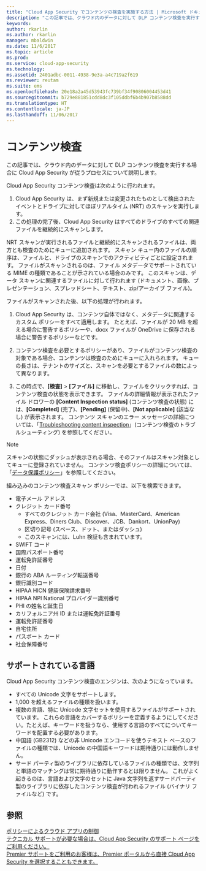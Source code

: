 ```yaml
---
title: "Cloud App Security でコンテンツの検査を実施する方法 | Microsoft ドキュメント"
description: "この記事では、クラウド内のデータに対して DLP コンテンツ検査を実行する場合に Cloud App Security が従うプロセスについて説明します。"
keywords: 
author: rkarlin
ms.author: rkarlin
manager: mbaldwin
ms.date: 11/6/2017
ms.topic: article
ms.prod: 
ms.service: cloud-app-security
ms.technology: 
ms.assetid: 2401adbc-0011-4938-9e3a-a4c719a2f619
ms.reviewer: reutam
ms.suite: ems
ms.openlocfilehash: 20e18a2a45d53943fc739bf34f90806004453d41
ms.sourcegitcommit: b729e881851cdd8dc3f105ddbf6b4b907b8588dd
ms.translationtype: HT
ms.contentlocale: ja-JP
ms.lasthandoff: 11/06/2017
---
```

# <a name="content-inspection"></a>コンテンツ検査
この記事では、クラウド内のデータに対して DLP コンテンツ検査を実行する場合に Cloud App Security が従うプロセスについて説明します。 


Cloud App Security コンテンツ検査は次のように行われます。
1. Cloud App Security は、まず新規または変更されたものとして検出されたイベントとドライブに対してほぼリアルタイム (NRT) のスキャンを実行します。
2. この処理の完了後、Cloud App Security はすべてのドライブのすべての関連ファイルを継続的にスキャンします。  

NRT スキャンが実行されるファイルと継続的にスキャンされるファイルは、両方とも検査のためにキューに追加されます。 スキャン キュー内のファイルの順序は、ファイルと、ドライブのスキャンでのアクティビティごとに設定されます。 ファイルがスキャンされるのは、ファイル メタデータでサポートされている MIME の種類であることが示されている場合のみです。 このスキャンは、データ スキャンに関連するファイルに対して行われます (ドキュメント、画像、プレゼンテーション、スプレッドシート、テキスト、zip/アーカイブ ファイル)。  

ファイルがスキャンされた後、以下の処理が行われます。

1. Cloud App Security は、コンテンツ自体ではなく、メタデータに関連するカスタム ポリシーをすべて適用します。 たとえば、ファイルが 20 MB を超える場合に警告するポリシーや、docx ファイルが OneDrive に保存される場合に警告するポリシーなどです。 

2. コンテンツ検査を必要とするポリシーがあり、ファイルがコンテンツ検査の対象である場合、コンテンツは検査のためにキューに入れられます。 キューの長さは、テナントのサイズと、スキャンを必要とするファイルの数によって異なります。 

3. この時点で、**[検査]** > **[ファイル]** に移動し、ファイルをクリックすれば、コンテンツ検査の状態を表示できます。 ファイルの詳細情報が表示されたファイル ドロワーの **[Content Inspection status]** (コンテンツ検査の状態) には、**[Completed]** (完了)、**[Pending]** (保留中)、**[Not applicable]** (該当なし) が表示されます。 コンテンツ スキャンのエラー メッセージの詳細については、「[Troubleshooting content inspection](troubleshooting-content-inspection.md)」(コンテンツ検査のトラブルシューティング) を参照してください。

> [!NOTE]
> スキャンの状態にダッシュが表示される場合、そのファイルはスキャン対象としてキューに登録されていません。 コンテンツ検査ポリシーの詳細については、「[データ保護ポリシー](data-protection-policies.md)」を参照してください。

組み込みのコンテンツ検査スキャン ポリシーでは、以下を検索できます。

- 電子メール アドレス 
- クレジット カード番号 
  - すべてのクレジット カード会社 (Visa、MasterCard、American Express、Diners Club、Discover、JCB、Dankort、UnionPay) 
  - 区切り記号 (スペース、ドット、またはダッシュ)
  - このスキャンには、Luhn 検証も含まれています。
- SWIFT コード
- 国際パスポート番号
- 運転免許証番号
- 日付
- 銀行の ABA ルーティング転送番号
- 銀行識別コード
- HIPAA HICN 健康保険請求番号
- HIPAA NPI National プロバイダー識別番号
- PHI の姓名と誕生日
- カリフォルニア州 ID または運転免許証番号
- 運転免許証番号
- 自宅住所
- パスポート カード
- 社会保障番号

## <a name="supported-languages"></a>サポートされている言語

Cloud App Security コンテンツ検査のエンジンは、次のようになっています。
-   すべての Unicode 文字をサポートします。
-   1,000 を超えるファイルの種類を扱います。
-   複数の言語、特に Unicode 文字セットを使用するファイルがサポートされています。 これらの言語をカバーするポリシーを定義するようにしてください。たとえば、キーワードを扱うなら、使用する言語のすべてについてキーワードを配置する必要があります。
-   中国語 (GB2312) などの非 Unicode エンコードを使うテキスト ベースのファイルの種類では、Unicode の中国語キーワードは期待通りには動作しません。
-   サード パーティ製のライブラリに依存しているファイルの種類では、文字列と単語のマッチングは常に期待通りに動作するとは限りません。 これがよく起きるのは、言語および文字のセットに Java 文字列を返すサードパーティ製のライブラリに依存したコンテンツ検査が行われるファイル (バイナリ ファイルなど) です。



## <a name="see-also"></a>参照  
[ポリシーによるクラウド アプリの制御](control-cloud-apps-with-policies.md)   
[テクニカル サポートが必要な場合は、Cloud App Security のサポート ページをご利用ください。](http://support.microsoft.com/oas/default.aspx?prid=16031)   
[Premier サポートをご利用のお客様は、Premier ポータルから直接 Cloud App Security を選択することもできます。](https://premier.microsoft.com/)  
  